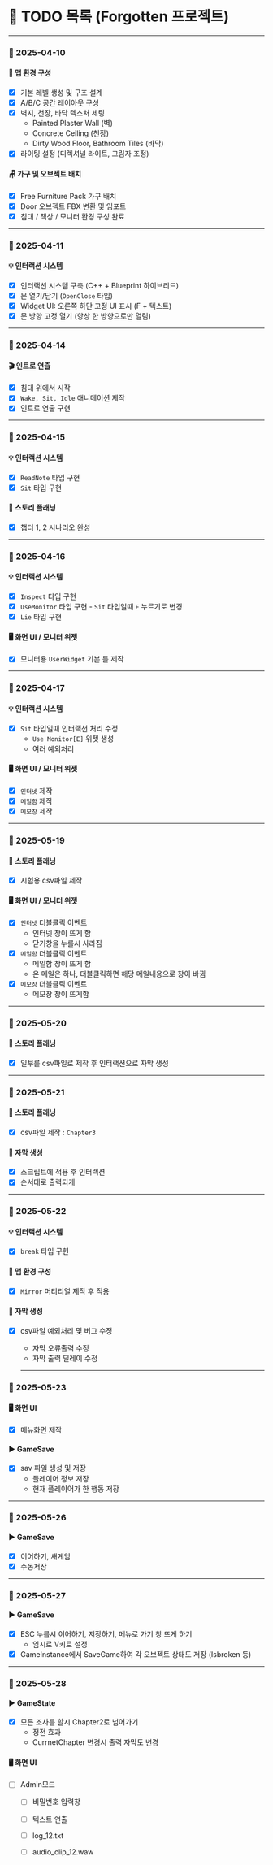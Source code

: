 # 📝 TODO 목록 (Forgotten 프로젝트)

---

### 📅 2025-04-10

#### 🧱 맵 환경 구성

- [x] 기본 레벨 생성 및 구조 설계
- [x] A/B/C 공간 레이아웃 구성
- [x] 벽지, 천장, 바닥 텍스처 세팅
  - Painted Plaster Wall (벽)
  - Concrete Ceiling (천장)
  - Dirty Wood Floor, Bathroom Tiles (바닥)
- [x] 라이팅 설정 (디렉셔널 라이트, 그림자 조정)

#### 🪑 가구 및 오브젝트 배치

- [x] Free Furniture Pack 가구 배치
- [x] Door 오브젝트 FBX 변환 및 임포트
- [x] 침대 / 책상 / 모니터 환경 구성 완료

---

### 📅 2025-04-11

#### 💡 인터랙션 시스템
- [x] 인터랙션 시스템 구축 (C++ + Blueprint 하이브리드)
- [x] 문 열기/닫기 (`OpenClose` 타입)
- [x] Widget UI: 오른쪽 하단 고정 UI 표시 (F + 텍스트)
- [x] 문 방향 고정 열기 (항상 한 방향으로만 열림)

---

### 📅 2025-04-14

#### 🎬 인트로 연출
- [x] 침대 위에서 시작
- [x] `Wake, Sit, Idle` 애니메이션 제작
- [x] 인트로 연출 구현

---

### 📅 2025-04-15

#### 💡 인터랙션 시스템
- [x] `ReadNote` 타입 구현
- [x] `Sit` 타입 구현

#### 📖 스토리 플래닝
- [x] 챕터 1, 2 시나리오 완성

---

### 📅 2025-04-16

#### 💡 인터랙션 시스템
- [x] `Inspect` 타입 구현
- [x] `UseMonitor` 타입 구현 - `Sit` 타입일때 `E` 누르기로 변경
- [x] `Lie` 타입 구현

#### 🖥️ 화면 UI / 모니터 위젯
- [x] 모니터용 `UserWidget` 기본 틀 제작

---

### 📅 2025-04-17

#### 💡 인터랙션 시스템
- [x] `Sit` 타입일때 인터랙션 처리 수정
  - `Use Monitor[E]` 위젯 생성
  - 여러 예외처리

#### 🖥️ 화면 UI / 모니터 위젯
- [x] `인터넷` 제작
- [x] `메일함` 제작
- [x] `메모장` 제작

---

### 📅 2025-05-19

#### 📖 스토리 플래닝
- [x] 시험용 csv파일 제작

#### 🖥️ 화면 UI / 모니터 위젯
- [x] `인터넷` 더블클릭 이벤트
  - 인터넷 창이 뜨게 함
  - 닫기창을 누를시 사라짐
- [x] `메일함` 더블클릭 이벤트
  - 메일함 창이 뜨게 함
  - 온 메일은 하나, 더블클릭하면 해당 메일내용으로 창이 바뀜
- [x] `메모장` 더블클릭 이벤트
  - 메모장 창이 뜨게함

---

### 📅 2025-05-20

#### 📖 스토리 플래닝
- [x] 일부를 csv파일로 제작 후 인터랙션으로 자막 생성
  
---

### 📅 2025-05-21

#### 📖 스토리 플래닝
- [x] csv파일 제작 : `Chapter3`

#### 📝 자막 생성
- [x] 스크립트에 적용 후 인터랙션
- [x] 순서대로 출력되게

---

### 📅 2025-05-22

#### 💡 인터랙션 시스템
- [x] `break` 타입 구현

#### 🧱 맵 환경 구성
- [x] `Mirror` 머티리얼 제작 후 적용

#### 📝 자막 생성
- [x] csv파일 예외처리 및 버그 수정
  - 자막 오류출력 수정
  - 자막 출력 딜레이 수정

  ---

### 📅 2025-05-23

#### 🖥️ 화면 UI
- [x] 메뉴화면 제작

#### ▶️ GameSave
- [x] sav 파일 생성 및 저장
  - 플레이어 정보 저장
  - 현재 플레이어가 한 행동 저장

---

### 📅 2025-05-26

#### ▶️ GameSave
- [x] 이어하기, 새게임
- [x] 수동저장

---

### 📅 2025-05-27

#### ▶️ GameSave
- [x] ESC 누를시 이어하기, 저장하기, 메뉴로 가기 창 뜨게 하기
  - 임시로 V키로 설정
- [x] GameInstance에서 SaveGame하여 각 오브젝트 상태도 저장 (Isbroken 등)

---

### 📅 2025-05-28

#### ▶️ GameState
- [x] 모든 조사를 할시 Chapter2로 넘어가기
  - 정전 효과
  - CurrnetChapter 변경시 출력 자막도 변경

#### 🖥️ 화면 UI
- [ ] Admin모드
  - [ ] 비밀번호 입력창
  - [ ] 텍스트 연출
  - [ ] log_12.txt
  - [ ] audio_clip_12.waw



